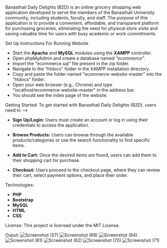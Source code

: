 Banasthali Daily Delights (B2D) is an online grocery shopping web application developed to serve the members of the Banasthali University community, including students, faculty, and staff. The purpose of this application is to provide a convenient, affordable, and transparent platform for purchasing groceries, eliminating the need for physical store visits and saving valuable time for users with busy academic or work commitments.

Set Up Instructions For Running Website
- Start the **Apache** and **MySQL** modules using the **XAMPP** controller.
- Open phpMyAdmin and create a database named *"ecommerce"*.
- Import the "ecommerce.sql" file present in the zip folder.
- Navigate to the "htdocs" folder in the XAMPP installation directory.
- Copy and paste the folder named "ecommerce-website-master" into the "htdocs" folder.
- Open your web browser (e.g., Chrome) and type "localhost/ecommerce-website-master" in the address bar.
- You should see the index page of the website.

Getting Started:
To get started with Banasthali Daily Delights (B2D), users need to -->
- **Sign Up/Login:** Users must create an account or log in using their credentials to access the application.

- **Browse Products:** Users can browse through the available products/categories or use the search functionality to find specific items.

- **Add to Cart:** Once the desired items are found, users can add them to their shopping cart for purchase.

- **Checkout:** Users proceed to the checkout page, where they can review their cart, select payment options, and place their order.

Technologies:
- **PHP**
- **Bootstrap**
- **MySQL**
- **HTML**
- **CSS**

License:
This project is licensed under the MIT License.

Ouput:
![Screenshot (57)](https://github.com/SNandiniCoder/B2D/assets/163187091/67b076ac-6e41-409e-9209-a94011884063)
![Screenshot (68)](https://github.com/SNandiniCoder/B2D/assets/163187091/5c076bfc-d9ce-4abc-906f-6cae314d2864)
![Screenshot (64)](https://github.com/SNandiniCoder/B2D/assets/163187091/ac0d69c0-eb79-419a-8961-c149eaa2002e)
![Screenshot (61)](https://github.com/SNandiniCoder/B2D/assets/163187091/2d01a62b-145b-4d20-8d2a-7bcdd4039827)
![Screenshot (62)](https://github.com/SNandiniCoder/B2D/assets/163187091/990d49c2-42f9-48f3-8727-07c8c8b69369)
![Screenshot (70)](https://github.com/SNandiniCoder/B2D/assets/163187091/3c653a66-dc9a-4e00-8d50-1662e0f8955a)
![Screenshot (71)](https://github.com/SNandiniCoder/B2D/assets/163187091/025326b0-13db-4648-8b0f-e0a3672e06c4)






